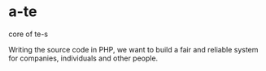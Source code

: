# a-te
core of te-s

Writing the source code in PHP, we want to build a fair and reliable system for companies, individuals and other people.

